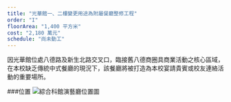 ```yaml
---
title: "光華館一、二樓變更用途為附屬餐廳整修工程"
order: "I"
floorArea: "1,400 平方米"
cost: "2,180 萬元"
schedule: "尚未動工"
---
```


<div class="description">
  <p>因光華館位處八德路及新生北路交叉口，臨接舊八德商圈具商業活動之核心區域，在本校缺乏傳統中式餐廳的現況下，該餐廳將被打造為本校宴請貴賓或校友連絡活動的重要場所。</p>
</div>

###位置
![綜合科館演藝廳位置圖](/in-progress/guanghua-building-restaurant/map.png)
